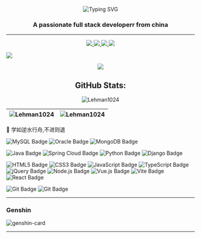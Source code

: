 

<!-- dynamic typing effect 动态打字效果 -->
<p align="center">
  <img  src="https://readme-typing-svg.demolab.com?font=Kanit&weight=800&size=28&pause=1000&color=2196F3&center=true&vCenter=true&multiline=true&repeat=false&width=435&lines=Hi+%F0%9F%91%8B%2C+I'm+Lehman"  alt="Typing SVG"/>
</p>
<h3 align="center">A passionate full stack developerr from china</h3>

---

<!-- profile logo 个人资料徽标 -->
<p align="center">
  <a target="_blank" href="https://www.lehman.top/">
    <img src="https://img.shields.io/badge/Site-@逐风者-rgb(33%20150%20243).svg" />
  </a>
  <a target="_blank" href="https://blog.lehman.top/">
    <img src="https://img.shields.io/badge/Blog-@Lehman-rgb(229%2067%2033).svg" />
  </a>
  <a target="_blank" href="https://disk.windseeker.link/">
    <img src="https://img.shields.io/badge/Disk-@追风网盘-rgb(133%20206%2097).svg"/>
  </a>
  <a target="_blank" href="https://github.com/Lehman1024">
    <img src="https://img.shields.io/badge/-GitHub-ffffff?logo=GitHub&logoColor=000&style=flat.svg"/>
  </a>
 
</p>


<!-- Snake Code Contribution Map 贪吃蛇代码贡献图 -->
<img src="https://cdn.jsdelivr.net/gh/sun0225SUN/sun0225SUN/profile-snake-contrib/github-contribution-grid-snake-dark.svg" />


<!-- GitHub 奖杯🏆 -->
<p align="center">
  <img src="https://github-profile-trophy.vercel.app/?username=Lehman1024&theme=gruvbox&row=1&column=6&no-frame=true&no-bg=true" />
</p>


<!-- GitHub Stats -->
<h2 align="center">GitHub Stats:</h3>
<p  align="center" >
  <img src="https://github-readme-stats.vercel.app/api/top-langs?username=Lehman1024&layout=compact" alt="Lehman1024" />
</p>
  
| <img src="https://streak-stats.demolab.com/?user=Lehman1024" alt="Lehman1024" />   |  <img src="https://github-readme-stats.vercel.app/api?username=Lehman1024&show_icons=true" alt="Lehman1024" />   |
| :----- | :--: |


<!--  skill badge 技能徽章 -->
💪 学如逆水行舟,不进则退

![MySQL Badge](https://img.shields.io/badge/-MySQL-4479a1?style=flat-square&logo=mysql&logoColor=fff&style=flat)
![Oracle Badge](https://img.shields.io/badge/-Oracle-c74634?logo=Oracle&logoColor=fff&style=flat)
![MongoDB Badge](https://img.shields.io/badge/-MongoDB-47A248?logo=mongodb&logoColor=fff&style=flat)

![Java Badge](https://img.shields.io/badge/Java-8-e0161a?logo=Java&logoColor=fff&style=flat)
![Spring Cloud Badge](https://img.shields.io/badge/-Springd%20Cloud-6cb52d?logo=Spring&logoColor=fff&style=flat)
![Python Badge](https://img.shields.io/badge/-Python-3776AB?logo=python&logoColor=fff&style=flat)
![Django Badge](https://img.shields.io/badge/-Django-092E20?logo=django&logoColor=fff&style=flat)

![HTML5 Badge](https://img.shields.io/badge/-HTML5-E34F26?logo=html5&logoColor=fff&style=flat)
![CSS3 Badge](https://img.shields.io/badge/-CSS3-1572B6?logo=css3&logoColor=fff&style=flat)
![JavaScript Badge](https://img.shields.io/badge/-JavaScript-F7DF1E?logo=javascript&logoColor=000&style=flat)
![TypeScript Badge](https://img.shields.io/badge/-TypeScript-3178C6?logo=typescript&logoColor=fff&style=flat)
![jQuery Badge](https://img.shields.io/badge/-jQuery-0769AD?logo=jquery&logoColor=fff&style=flat)
![Node.js Badge](https://img.shields.io/badge/-Node.js-393?logo=nodedotjs&logoColor=fff&style=flat)
![Vue.js Badge](https://img.shields.io/badge/-Vue.js-4FC08D?logo=vuedotjs&logoColor=fff&style=flat)
![Vite Badge](https://img.shields.io/badge/-Vite-646CFF?logo=vite&logoColor=fff&style=flat)
![React Badge](https://img.shields.io/badge/-React-61DAFB?logo=react&logoColor=fff&style=flat)


![Git Badge](https://img.shields.io/badge/-Git-f05032?style=flat-square&logo=git&logoColor=fff)
![Git Badge](https://img.shields.io/badge/-Docker-2496ED?style=flat-square&logo=docker&logoColor=fff)

---

### Genshin
<img src="https://genshin-card.himiku.com/rand/222323272.png" alt="genshin-card" />




---

